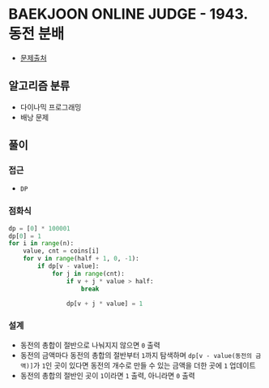 # BAEKJOON ONLINE JUDGE - 1943. 동전 분배

- [문제출처](https://www.acmicpc.net/problem/1943 '1943. 동전 분배')

## 알고리즘 분류

- 다이나믹 프로그래밍
- 배낭 문제

## 풀이

### 접근

- `DP`

### 점화식

```python
dp = [0] * 100001
dp[0] = 1
for i in range(n):
    value, cnt = coins[i]
    for v in range(half + 1, 0, -1):
        if dp[v - value]:
            for j in range(cnt):
                if v + j * value > half:
                    break

                dp[v + j * value] = 1
```

### 설계

- 동전의 총합이 절반으로 나눠지지 않으면 `0` 출력
- 동전의 금액마다 동전의 총합의 절반부터 `1`까지 탐색하며 `dp[v - value(동전의 금액)]`가 `1`인 곳이 있다면 동전의 개수로 만들 수 있는 금액을 더한 곳에 `1` 업데이트
- 동전의 총합의 절반인 곳이 `1`이라면 `1` 출력, 아니라면 `0` 출력
